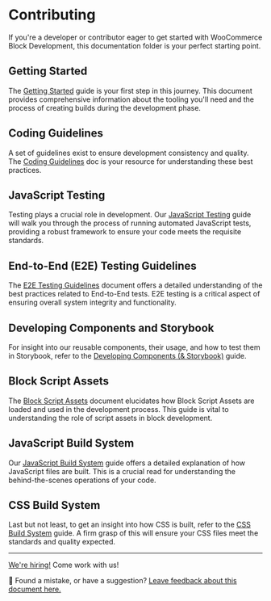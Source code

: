 # Contributing

If you're a developer or contributor eager to get started with WooCommerce Block Development, this documentation folder is your perfect starting point.

## Getting Started

The [Getting Started](contributing/getting-started.md) guide is your first step in this journey. This document provides comprehensive information about the tooling you'll need and the process of creating builds during the development phase.

## Coding Guidelines

A set of guidelines exist to ensure development consistency and quality. The [Coding Guidelines](contributing/coding-guidelines.md) doc is your resource for understanding these best practices.

## JavaScript Testing

Testing plays a crucial role in development. Our [JavaScript Testing](contributing/javascript-testing.md) guide will walk you through the process of running automated JavaScript tests, providing a robust framework to ensure your code meets the requisite standards.

## End-to-End (E2E) Testing Guidelines

The [E2E Testing Guidelines](contributing/e2e-guidelines.md) document offers a detailed understanding of the best practices related to End-to-End tests. E2E testing is a critical aspect of ensuring overall system integrity and functionality.

## Developing Components and Storybook

For insight into our reusable components, their usage, and how to test them in Storybook, refer to the [Developing Components (& Storybook)](components.md) guide.

## Block Script Assets

The [Block Script Assets](contributing/block-assets.md) document elucidates how Block Script Assets are loaded and used in the development process. This guide is vital to understanding the role of script assets in block development.

## JavaScript Build System

Our [JavaScript Build System](contributing/javascript-build-system.md) guide offers a detailed explanation of how JavaScript files are built. This is a crucial read for understanding the behind-the-scenes operations of your code.

## CSS Build System

Last but not least, to get an insight into how CSS is built, refer to the [CSS Build System](contributing/css-build-system.md) guide. A firm grasp of this will ensure your CSS files meet the standards and quality expected.

---

[We're hiring!](https://woocommerce.com/careers/) Come work with us!

🐞 Found a mistake, or have a suggestion? [Leave feedback about this document here.](https://github.com/woocommerce/woocommerce-blocks/issues/new?assignees=&labels=type%3A+documentation&template=--doc-feedback.md&title=Feedback%20on%20./docs/contributors/README.md)

<!-- /FEEDBACK -->

